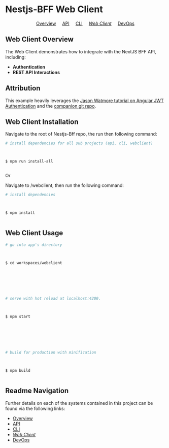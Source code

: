 # Nestjs-BFF Web Client

<p align="center">
  <a href="../README.md">Overview</a>
  &nbsp;&nbsp;&nbsp;
	<a href="../api/README.md">API</a>
  &nbsp;&nbsp;&nbsp;
	<a href="../cli/README.md">CLI</a>
  &nbsp;&nbsp;&nbsp;
	<i><a href="README.md">Web Client</a></i>
  &nbsp;&nbsp;&nbsp;
	<a href="../../devops/README.md">DevOps</a>
</p>

## Web Client Overview

The Web Client demonstrates how to integrate with the NextJS BFF API, including:

- **Authentication**
- **REST API Interactions**

## Attribution

This example heavily leverages the [Jason Watmore tutorial on Angular JWT Authentication](http://jasonwatmore.com/post/2018/05/23/angular-6-jwt-authentication-example-tutorial) and the [companion git repo](https://github.com/cornflourblue/angular-6-jwt-authentication-example).

## Web Client Installation

Navigate to the root of Nestjs-Bff repo, the run then following command:

```bash
# install dependencies for all sub projects (api, cli, webclient)



$ npm run install-all



```

Or

Navigate to /webclient, then run the following command:

```bash
# install dependencies



$ npm install



```

## Web Client Usage

```bash
# go into app's directory



$ cd workspaces/webclient







# serve with hot reload at localhost:4200.



$ npm start







# build for production with minification



$ npm build



```

## Readme Navigation

Further details on each of the systems contained in this project can be found via the following links:

- [Overview](../README.md)
- [API](../api/README.md)
- [CLI](../cli/README.md)
- _[Web Client](README.md)_
- [DevOps](../../devops/README.md)
